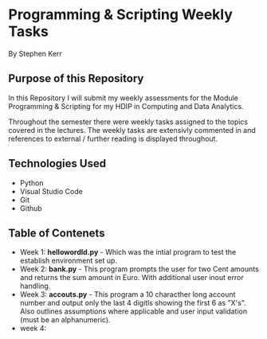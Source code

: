# Programming & Scripting Weekly Tasks

By Stephen Kerr

## Purpose of this Repository 
In this Repository I will submit my weekly assessments for the Module Programming & Scripting for my HDIP in Computing and Data Analytics.

Throughout the semester there were weekly tasks assigned to the topics covered in the lectures. The weekly tasks are extensivly commented in and references to external / further reading is displayed throughout. 

## Technologies Used 

- Python
- Visual Studio Code
- Git
- Github

## Table of Contenets 

- Week 1: **hellowordld.py** - Which was the intial program to test the establish environment set up.
- Week 2: **bank.py** - This program prompts the user for two Cent amounts and returns the sum amount in Euro. With additional user inout error handling.
- Week 3: **accouts.py** - This program a 10 characther long account number and output only the last 4 digitls showing the first 6 as "X's". Also outlines assumptions where applicable and user input validation (must be an alphanumeric). 
- week 4: 
